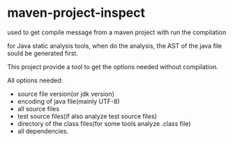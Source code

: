 # maven-project-inspect
used to get compile message from a maven project with run the compilation

for Java static analysis tools, when do the analysis, the AST of the java file sould be generated first.

This project provide a tool to get the options needed without compilation.

All options needed:
- source file version(or jdk version)
- encoding of java file(mainly UTF-8)
- all source files
- test source files(if also analyze test source files)
- directory of the class files(for some tools analyze .class file)
- all dependencies.
